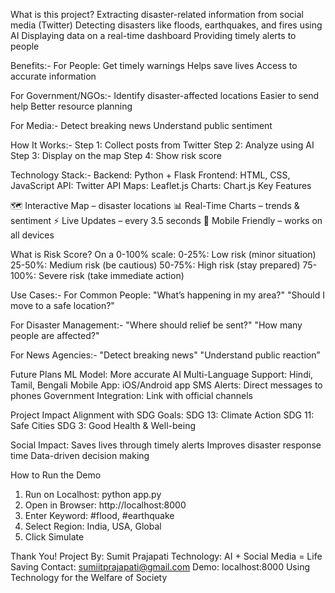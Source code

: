 
What is this project?
Extracting disaster-related information from social media (Twitter)
Detecting disasters like floods, earthquakes, and fires using AI
Displaying data on a real-time dashboard
Providing timely alerts to people


Benefits:-
For People:
Get timely warnings
Helps save lives
Access to accurate information


For Government/NGOs:-
Identify disaster-affected locations
Easier to send help
Better resource planning

For Media:-
Detect breaking news
Understand public sentiment

How It Works:-
Step 1: Collect posts from Twitter
Step 2: Analyze using AI
Step 3: Display on the map
Step 4: Show risk score

Technology Stack:-
Backend: Python + Flask
Frontend: HTML, CSS, JavaScript
API: Twitter API
Maps: Leaflet.js
Charts: Chart.js
Key Features

🗺️ Interactive Map – disaster locations
📊 Real-Time Charts – trends & sentiment
⚡ Live Updates – every 3.5 seconds
📱 Mobile Friendly – works on all devices

What is Risk Score?
On a 0-100% scale:
0-25%: Low risk (minor situation)
25-50%: Medium risk (be cautious)
50-75%: High risk (stay prepared)
75-100%: Severe risk (take immediate action)


Use Cases:-
For Common People:
"What’s happening in my area?"
"Should I move to a safe location?"

For Disaster Management:-
"Where should relief be sent?"
"How many people are affected?"


For News Agencies:-
"Detect breaking news"
"Understand public reaction”

Future Plans
ML Model: More accurate AI
Multi-Language Support: Hindi, Tamil, Bengali
Mobile App: iOS/Android app
SMS Alerts: Direct messages to phones
Government Integration: Link with official channels

Project Impact
Alignment with SDG Goals:
SDG 13: Climate Action
SDG 11: Safe Cities
SDG 3: Good Health & Well-being


Social Impact:
Saves lives through timely alerts
Improves disaster response time
Data-driven decision making


 How to Run the Demo
1. Run on Localhost:
    python app.py
2. Open in Browser:
   http://localhost:8000
3. Enter Keyword: #flood, #earthquake
4. Select Region: India, USA, Global
5. Click Simulate

Thank You!
Project By: Sumit Prajapati
Technology: AI + Social Media = Life Saving
Contact: sumiitprajapati@gmail.com
Demo: localhost:8000
Using Technology for the Welfare of Society